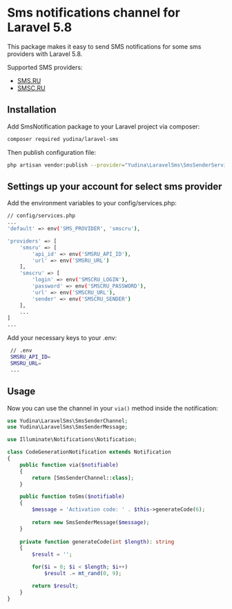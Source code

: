 # Sms notifications channel for Laravel 5.8

This package makes it easy to send SMS notifications for some sms providers with Laravel 5.8.

Supported SMS providers:
* [SMS.RU](http://sms.ru)
* [SMSC.RU](https://smsc.ru)

## Installation

Add SmsNotification package to your Laravel project via composer:

``` bash
composer required yudina/laravel-sms
```

Then publish configuration file:
``` bash
php artisan vendor:publish --provider="Yudina\LaravelSms\SmsSenderServiceProvider"
```

## Settings up your account for select sms provider

Add the environment variables to your config/services.php:

``` bash
// config/services.php
...
'default' => env('SMS_PROVIDER', 'smscru'),

'providers' => [
    'smsru' => [
        'api_id' => env('SMSRU_API_ID'),
        'url' => env('SMSRU_URL')
    ],
    'smscru' => [
        'login' => env('SMSCRU_LOGIN'),
        'password' => env('SMSCRU_PASSWORD'),
        'url' => env('SMSCRU_URL'),
        'sender' => env('SMSCRU_SENDER')
    ],
    ...
]
...
```

Add your necessary keys to your .env:
``` bash
 // .env
 SMSRU_API_ID=
 SMSRU_URL=
 ...
```

## Usage

Now you can use the channel in your `via()` method inside the notification:

``` php
use Yudina\LaravelSms\SmsSenderChannel;
use Yudina\LaravelSms\SmsSenderMessage;

use Illuminate\Notifications\Notification;

class CodeGenerationNotification extends Notification
{
    public function via($notifiable)
    {
        return [SmsSenderChannel::class];
    }

    public function toSms($notifiable)
    {
        $message = 'Activation code: ' . $this->generateCode(6);
    
        return new SmsSenderMessage($message);
    }
    
    private function generateCode(int $length): string
    {
        $result = '';

        for($i = 0; $i < $length; $i++)
            $result .= mt_rand(0, 9);

        return $result;
    }
}
```
